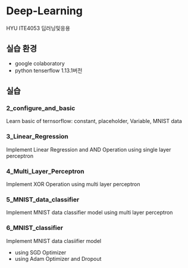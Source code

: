 # Deep-Learning
HYU ITE4053 딥러닝및응용

## 실습 환경
* google colaboratory
* python tenserflow 1.13.1버전

## 실습
### 2_configure_and_basic
Learn basic of ternsorflow: constant, placeholder, Variable, MNIST data

### 3_Linear_Regression
Implement Linear Regression and AND Operation using single layer perceptron

### 4_Multi_Layer_Perceptron
Implement XOR Operation using multi layer perceptron

### 5_MNIST_data_classifier
Implement MNIST data classifier model using multi layer perceptron

### 6_MNIST_classifier
Implement MNIST data clasiifier model
  * using SGD Optimizer
  * using Adam Optimizer and Dropout
